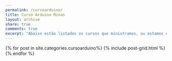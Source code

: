 ```yaml
---
permalink: /cursoarduino/
title: Curso Arduino Minas
layout: archive
share: true
comments: true
excerpt: "Abaixo estão listados os cursos que ministramos, ou estamos elaborando, use o campo comentário para obter mais informações."
---
```

<div class="tiles">
{% for post in site.categories.cursoarduino%}
   {% include post-grid.html %}
{% endfor %}
</div><!-- /.tiles -->

